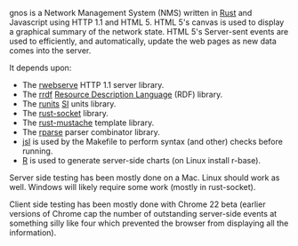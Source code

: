 gnos is a Network Management System (NMS) written in [Rust](http://www.rust-lang.org/) and
Javascript using HTTP 1.1 and HTML 5. HTML 5's canvas is used to display a graphical summary 
of the network state. HTML 5's Server-sent events are used to efficiently, and automatically, update 
the web pages as new data comes into the server.

It depends upon:
* The [rwebserve](https://github.com/jesse99/rwebserve) HTTP 1.1 server library.
* The [rrdf](https://github.com/jesse99/rrdf) [Resource Description Language](http://www.w3.org/RDF/) (RDF) library.
* The [runits](https://github.com/jesse99/runits) [SI](http://en.wikipedia.org/wiki/SI) units library.
* The [rust-socket](https://github.com/jdm/rust-socket) library.
* The [rust-mustache](https://github.com/erickt/rust-mustache) template library.
* The [rparse](https://github.com/jesse99/rparse) parser combinator library.
* [jsl](http://www.javascriptlint.com/) is used by the Makefile to perform syntax (and other) checks before running.
* [R](http://www.r-project.org/) is used to generate server-side charts (on Linux install r-base).

Server side testing has been mostly done on a Mac. Linux should work as well. Windows will likely require some 
work (mostly in rust-socket).

Client side testing has been mostly done with Chrome 22 beta (earlier versions of Chrome cap the number
of outstanding server-side events at something silly like four which prevented the browser from displaying all 
the information). 
